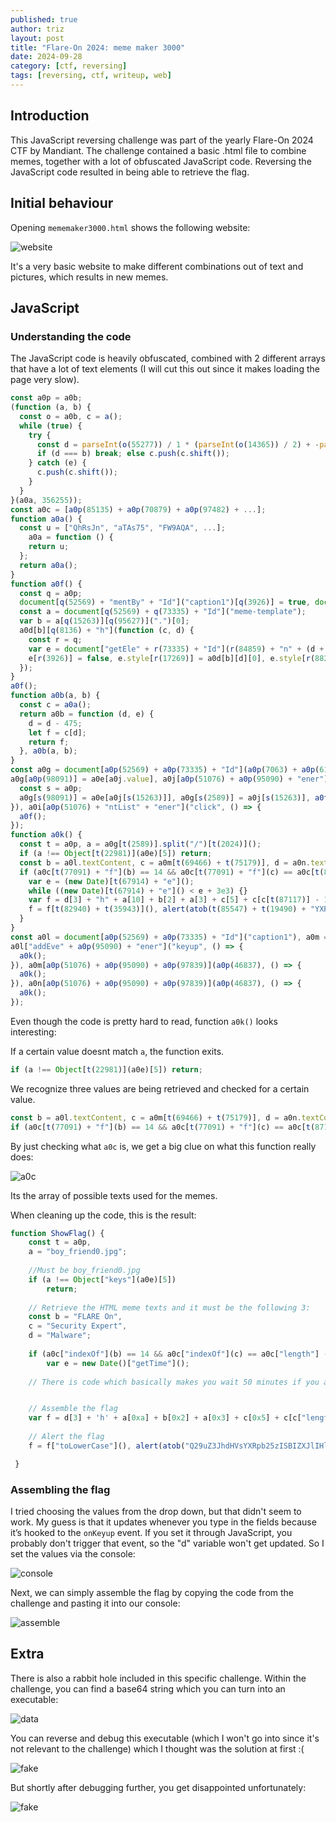 ```yaml
---
published: true
author: triz
layout: post
title: "Flare-On 2024: meme maker 3000"
date: 2024-09-28
category: [ctf, reversing]
tags: [reversing, ctf, writeup, web]
---
```


## Introduction

This JavaScript reversing challenge was part of the yearly Flare-On 2024 CTF by Mandiant. The challenge contained a basic .html file to combine memes, together with a lot of obfuscated JavaScript code. Reversing the JavaScript code resulted in being able to retrieve the flag.

## Initial behaviour

Opening `mememaker3000.html` shows the following website:

![website](https://i.imgur.com/64Jwjc8.png)


It's a very basic website to make different combinations out of text and pictures, which results in new memes.

## JavaScript
### Understanding the code

The JavaScript code is heavily obfuscated, combined with 2 different arrays that have a lot of text elements (I will cut this out since it makes loading the page very slow).

```javascript
const a0p = a0b;
(function (a, b) {
  const o = a0b, c = a();
  while (true) {
    try {
      const d = parseInt(o(55277)) / 1 * (parseInt(o(14365)) / 2) + -parseInt(o(68223)) / 3 * (-parseInt(o(90066)) / 4) + parseInt(o(76024)) / 5 + -parseInt(o(73788)) / 6 + parseInt(o(58137)) / 7 * (parseInt(o(59039)) / 8) + -parseInt(o(97668)) / 9 + parseInt(o(26726)) / 10 * (-parseInt(o(11835)) / 11);
      if (d === b) break; else c.push(c.shift());
    } catch (e) {
      c.push(c.shift());
    }
  }
}(a0a, 356255));
const a0c = [a0p(85135) + a0p(70879) + a0p(97482) + ...];
function a0a() {
  const u = ["QhRsJn", "aTAs75", "FW9AQA", ...];
    a0a = function () {
    return u;
  };
  return a0a();
}
function a0f() {
  const q = a0p;
  document[q(52569) + "mentBy" + "Id"]("caption1")[q(3926)] = true, document[q(52569) + "mentBy" + "Id"](q(84859) + "n2")[q(3926)] = true, document[q(52569) + q(73335) + "Id"]("caption3").hidden = true;
  const a = document[q(52569) + q(73335) + "Id"]("meme-template");
  var b = a[q(15263)][q(95627)](".")[0];
  a0d[b][q(8136) + "h"](function (c, d) {
    const r = q;
    var e = document["getEle" + r(73335) + "Id"](r(84859) + "n" + (d + 1));
    e[r(3926)] = false, e.style[r(17269)] = a0d[b][d][0], e.style[r(88249)] = a0d[b][d][1], e[r(69466) + r(75179)] = a0c[Math[r(16279)](Math[r(28352)]() * (a0c[r(87117)] - 1))];
  });
}
a0f();
function a0b(a, b) {
  const c = a0a();
  return a0b = function (d, e) {
    d = d - 475;
    let f = c[d];
    return f;
  }, a0b(a, b);
}
const a0g = document[a0p(52569) + a0p(73335) + "Id"](a0p(7063) + a0p(61697)), a0h = document[a0p(52569) + a0p(73335) + "Id"](a0p(69287) + a0p(50870) + "er"), a0i = document[a0p(52569) + "mentBy" + "Id"](a0p(64291)), a0j = document[a0p(52569) + "mentBy" + "Id"](a0p(67415) + a0p(95610) + "e");
a0g[a0p(98091)] = a0e[a0j.value], a0j[a0p(51076) + a0p(95090) + "ener"](a0p(18165), () => {
  const s = a0p;
  a0g[s(98091)] = a0e[a0j[s(15263)]], a0g[s(2589)] = a0j[s(15263)], a0f();
}), a0i[a0p(51076) + "ntList" + "ener"]("click", () => {
  a0f();
});
function a0k() {
  const t = a0p, a = a0g[t(2589)].split("/")[t(2024)]();
  if (a !== Object[t(22981)](a0e)[5]) return;
  const b = a0l.textContent, c = a0m[t(69466) + t(75179)], d = a0n.textContent;
  if (a0c[t(77091) + "f"](b) == 14 && a0c[t(77091) + "f"](c) == a0c[t(87117)] - 1 && a0c[t(77091) + "f"](d) == 22) {
    var e = (new Date)[t(67914) + "e"]();
    while ((new Date)[t(67914) + "e"]() < e + 3e3) {}
    var f = d[3] + "h" + a[10] + b[2] + a[3] + c[5] + c[c[t(87117)] - 1] + "5" + a[3] + "4" + a[3] + c[2] + c[4] + c[3] + "3" + d[2] + a[3] + "j4" + a0c[1][2] + d[4] + "5" + c[2] + d[5] + "1" + c[11] + "7" + a0c[21][1] + b[t(89657) + "e"](" ", "-") + a[11] + a0c[4][t(39554) + t(91499)](12, 15);
    f = f[t(82940) + t(35943)](), alert(atob(t(85547) + t(19490) + "YXRpb2" + t(94350) + t(43672) + t(91799) + t(68036)) + f);
  }
}
const a0l = document[a0p(52569) + a0p(73335) + "Id"]("caption1"), a0m = document[a0p(52569) + a0p(73335) + "Id"](a0p(84859) + "n2"), a0n = document.getElementById(a0p(84859) + "n3");
a0l["addEve" + a0p(95090) + "ener"]("keyup", () => {
  a0k();
}), a0m[a0p(51076) + a0p(95090) + a0p(97839)](a0p(46837), () => {
  a0k();
}), a0n[a0p(51076) + a0p(95090) + a0p(97839)](a0p(46837), () => {
  a0k();
});
```

Even though the code is pretty hard to read, function `a0k()` looks interesting:

If a certain value doesnt match `a`, the function exits.
```javascript
if (a !== Object[t(22981)](a0e)[5]) return;
```
We recognize three values are being retrieved and checked for a certain value.
```javascript
const b = a0l.textContent, c = a0m[t(69466) + t(75179)], d = a0n.textContent;
if (a0c[t(77091) + "f"](b) == 14 && a0c[t(77091) + "f"](c) == a0c[t(87117)] - 1 && a0c[t(77091) + "f"](d) == 22)
```

By just checking what `a0c` is, we get a big clue on what this function really does:

![a0c](https://i.imgur.com/B6Ro6ts.png)

Its the array of possible texts used for the memes.

When cleaning up the code, this is the result:

```javascript
function ShowFlag() { 
    const t = a0p, 
    a = "boy_friend0.jpg"; 
    
    //Must be boy_friend0.jpg
    if (a !== Object["keys"](a0e)[5]) 
        return; 
    
    // Retrieve the HTML meme texts and it must be the following 3: 
    const b = "FLARE On", 
    c = "Security Expert", 
    d = "Malware"; 
                    
    if (a0c["indexOf"](b) == 14 && a0c["indexOf"](c) == a0c["length"] - 1 && a0c["indexOf"](d) == 22) { 
        var e = new Date()["getTime"](); 
        
    // There is code which basically makes you wait 50 minutes if you assemble the correct picture & text manually which I left out


    // Assemble the flag
    var f = d[3] + 'h' + a[0xa] + b[0x2] + a[0x3] + c[0x5] + c[c["length"] - 0x1] + '5' + a[0x3] + '4' + a[0x3] + c[0x2] + c[0x4] + c[0x3] + '3' + d[0x2] + a[0x3] + 'j4' + a0c[0x1][0x2] + d[0x4] + '5' + c[0x2] + d[0x5] + '1' + c[0xb] + '7' + a0c[0x15][0x1] + b["replace"]('\x20', '-') + a[0xb] + a0c[0x4]["substring"](0xc, 0xf); 
    
    // Alert the flag
    f = f["toLowerCase"](), alert(atob("Q29uZ3JhdHVsYXRpb25zISBIZXJlIHlvdSBnbzog") + f); }

 }
 ```
### Assembling the flag

I tried choosing the values from the drop down, but that didn't seem to work.
My guess is that it updates whenever you type in the fields because it’s hooked to the `onKeyup` event. If you set it through JavaScript, you probably don't trigger that event, so the "d" variable won't get updated. So I set the values via the console:

 ![console](https://i.imgur.com/GSV4irO.png)

Next, we can simply assemble the flag by copying the code from the challenge and pasting it into our console: 

![assemble](https://i.imgur.com/7toJZgk.png)


## Extra

There is also a rabbit hole included in this specific challenge.
Within the challenge, you can find a base64 string which you can turn into an executable:

![data](https://i.imgur.com/rPOETML.png)

You can reverse and debug this executable (which I won't go into since it's not relevant to the challenge) which I thought was the solution at first :(

![fake](https://i.imgur.com/CZ7nZ7q.png)

But shortly after debugging further, you get disappointed unfortunately:

![fake](https://i.imgur.com/Bb0Ih5v.png)